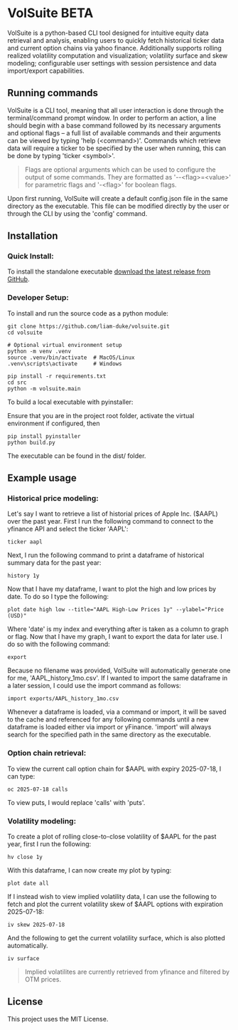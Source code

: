 # VolSuite BETA

VolSuite is a python-based CLI tool designed for intuitive equity data retrieval and analysis, enabling users to quickly fetch historical ticker data and current option chains via yahoo finance. Additionally supports rolling realized volatility computation and visualization; volatility surface and skew modeling; configurable user settings with session persistence and data import/export capabilities.

## Running commands

VolSuite is a CLI tool, meaning that all user interaction is done through the terminal/command prompt window. In order to perform an action, a line should begin with a base command followed by its necessary arguments and optional flags – a full list of available commands and their arguments can be viewed by typing 'help (\<command\>)'. Commands which retrieve data will require a ticker to be specified by the user when running, this can be done by typing 'ticker \<symbol\>'.

> Flags are optional arguments which can be used to configure the output of some commands. They are formatted as '--\<flag\>=\<value\>' for parametric flags and '-\<flag\>' for boolean flags.

Upon first running, VolSuite will create a default config.json file in the same directory as the executable. This file can be modified directly by the user or through the CLI by using the 'config' command.

## Installation

### Quick Install:
To install the standalone executable [download the latest release from GitHub](https://github.com/liam-duke/volsuite/releases).

### Developer Setup:
To install and run the source code as a python module:

```
git clone https://github.com/liam-duke/volsuite.git
cd volsuite

# Optional virtual environment setup
python -m venv .venv
source .venv/bin/activate  # MacOS/Linux
.venv\scripts\activate     # Windows

pip install -r requirements.txt
cd src
python -m volsuite.main
```

To build a local executable with pyinstaller:

Ensure that you are in the project root folder, activate the virtual environment if configured, then
```
pip install pyinstaller
python build.py
```

The executable can be found in the dist/ folder.

## Example usage

### Historical price modeling:

Let's say I want to retrieve a list of historial prices of Apple Inc. ($AAPL) over the past year. First I run the following command to connect to the yfinance API and select the ticker 'AAPL':

```
ticker aapl
```

Next, I run the following command to print a dataframe of historical summary data for the past year:

```
history 1y
```

Now that I have my dataframe, I want to plot the high and low prices by date. To do so I type the following:

```
plot date high low --title="AAPL High-Low Prices 1y" --ylabel="Price (USD)"
```

Where 'date' is my index and everything after is taken as a column to graph or flag. Now that I have my graph, I want to export the data for later use. I do so with the following command:

```
export
```

Because no filename was provided, VolSuite will automatically generate one for me, 'AAPL_history_1mo.csv'. If I wanted to import the same dataframe in a later session, I could use the import command as follows:

```
import exports/AAPL_history_1mo.csv
```

Whenever a dataframe is loaded, via a command or import, it will be saved to the cache and referenced for any following commands until a new dataframe is loaded either via import or yFinance. 'import' will always search for the specified path in the same directory as the executable.

### Option chain retrieval:

To view the current call option chain for $AAPL with expiry 2025-07-18, I can type:

```
oc 2025-07-18 calls
```

To view puts, I would replace 'calls' with 'puts'.

### Volatility modeling:

To create a plot of rolling close-to-close volatility of $AAPL for the past year, first I run the following:

```
hv close 1y
```

With this dataframe, I can now create my plot by typing:

```
plot date all
```

If I instead wish to view implied volatility data, I can use the following to fetch and plot the current volatility skew of $AAPL options with expiration 2025-07-18:

```
iv skew 2025-07-18
```

And the following to get the current volatility surface, which is also plotted automatically.

```
iv surface
```

> Implied volatilites are currently retrieved from yfinance and filtered by OTM prices.

## License

This project uses the MIT License.
